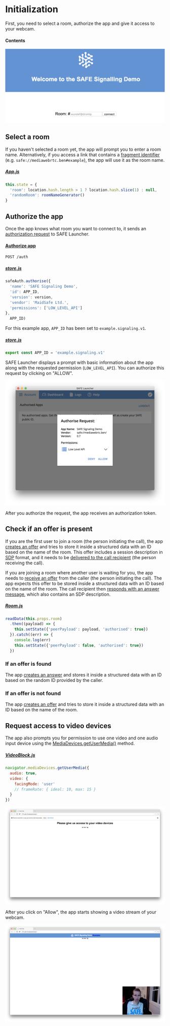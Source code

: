 # Initialization

First, you need to select a room, authorize the app and give it access to your webcam.

#### Contents

<!-- toc -->

![Enter room ID](img/safe-signaling-demo.png)

## Select a room

If you haven't selected a room yet, the app will prompt you to enter a room name. Alternatively, if you access a link that contains a [fragment identifier](https://en.wikipedia.org/wiki/Fragment_identifier) (e.g. `safe://mediawebrtc.ben#example`), the app will use it as the room name.

##### [App.js](https://github.com/maidsafe/safe_examples/blob/9f51976fbc5a3c0fa1e14b61df9701d1680dc1aa/webrtc_app/src/App.js#L21-L24)

```js
this.state = {
  'room': location.hash.length > 1 ? location.hash.slice(1) : null,
  'randomRoom': roomNameGenerator()
}
```

## Authorize the app

Once the app knows what room you want to connect to, it sends an [authorization request](https://api.safedev.org/auth/) to SAFE Launcher.

#### [Authorize app](https://api.safedev.org/auth/authorize-app.html)

```
POST /auth
```

##### [store.js](https://github.com/maidsafe/safe_examples/blob/9f51976fbc5a3c0fa1e14b61df9701d1680dc1aa/webrtc_app/src/store.js#L18-L24)

```js
safeAuth.authorise({
  'name': 'SAFE Signaling Demo',
  'id': APP_ID,
  'version': version,
  'vendor': 'MaidSafe Ltd.',
  'permissions': ['LOW_LEVEL_API']
},
  APP_ID)
```

For this example app, `APP_ID` has been set to `example.signaling.v1`.

##### [store.js](https://github.com/maidsafe/safe_examples/blob/9f51976fbc5a3c0fa1e14b61df9701d1680dc1aa/webrtc_app/src/store.js#L10)

```js
export const APP_ID = 'example.signaling.v1'
```

SAFE Launcher displays a prompt with basic information about the app along with the requested permission (`LOW_LEVEL_API`). You can authorize this request by clicking on "ALLOW".

![Authorization](img/authorization.png)

After you authorize the request, the app receives an authorization token.

## Check if an offer is present

If you are the first user to join a room (the person initiating the call), the app [creates an offer](create-an-offer.md) and tries to store it inside a structured data with an ID based on the name of the room. This offer includes a session description in [SDP](https://en.wikipedia.org/wiki/Session_Description_Protocol) format, and it needs to be [delivered to the call recipient](receive-an-offer.md) (the person receiving the call).

If you are joining a room where another user is waiting for you, the app needs to [receive an offer](receive-an-offer.md) from the caller (the person initiating the call). The app expects this offer to be stored inside a structured data with an ID based on the name of the room. The call recipient then [responds with an answer message](create-an-answer.md), which also contains an SDP description.

##### [Room.js](https://github.com/maidsafe/safe_examples/blob/9f51976fbc5a3c0fa1e14b61df9701d1680dc1aa/webrtc_app/src/components/Room.js#L19-L25)

```js
readData(this.props.room)
  .then((payload) => {
    this.setState({'peerPayload': payload, 'authorised': true})
  }).catch((err) => {
    console.log(err)
    this.setState({'peerPayload': false, 'authorised': true})
  })
```

### If an offer is found

The app [creates an answer](create-an-answer.md) and stores it inside a structured data with an ID based on the random ID provided by the caller.

### If an offer is not found

The app [creates an offer](create-an-offer.md) and tries to store it inside a structured data with an ID based on the name of the room.

## Request access to video devices

The app also prompts you for permission to use one video and one audio input device using the [MediaDevices.getUserMedia()](https://developer.mozilla.org/en-US/docs/Web/API/MediaDevices/getUserMedia) method.

##### [VideoBlock.js](https://github.com/maidsafe/safe_examples/blob/9f51976fbc5a3c0fa1e14b61df9701d1680dc1aa/webrtc_app/src/components/VideoBlock.js#L15-L21)

```js
navigator.mediaDevices.getUserMedia({
  audio: true,
  video: {
    facingMode: 'user'
    // frameRate: { ideal: 10, max: 15 }
  }
})
```

![Requesting access to video devices](img/requesting-access-to-video-devices.png)

After you click on "Allow", the app starts showing a video stream of your webcam.

![Waiting for another peer](img/waiting-for-another-peer.png)
